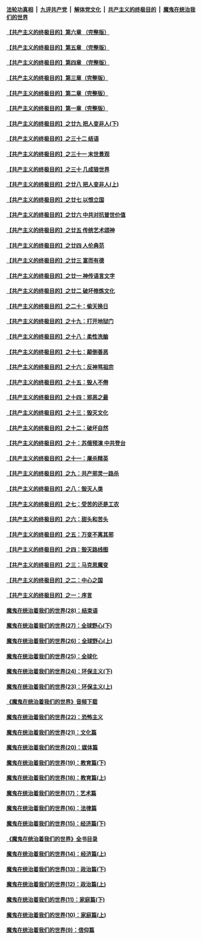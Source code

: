 ####  [法轮功真相](../../../../basic/blob/master/README.md?t=08310539) &nbsp;|&nbsp; [九评共产党](../../../../9ping.md/blob/master/README.md?t=08310539) &nbsp;|&nbsp; [解体党文化](../../../../jtdwh.md/blob/master/README.md?t=08310539)  &nbsp;|&nbsp; [共产主义的终极目的](../../../../gczydzjmd.md/blob/master/README.md?t=08310539) &nbsp;|&nbsp; [魔鬼在统治我们的世界](../../../../mgztzwmdsj.md/blob/master/README.md?t=08310539) 

#### [【共产主义的终极目的】第六章 （完整版）](../pages/nsc422/n11428913.md?t=08310539) 

#### [【共产主义的终极目的】第五章 （完整版）](../pages/nsc422/n11428912.md?t=08310539) 

#### [【共产主义的终极目的】第四章 （完整版）](../pages/nsc422/n11428907.md?t=08310539) 

#### [【共产主义的终极目的】第三章（完整版）](../pages/nsc422/n11428848.md?t=08310539) 

#### [【共产主义的终极目的】第二章（完整版）](../pages/nsc422/n11428831.md?t=08310539) 

#### [【共产主义的终极目的】第一章（完整版）](../pages/nsc422/n11417651.md?t=08310539) 

#### [【共产主义的终极目的】之廿九 把人变非人(下)](../pages/nsc422/n11344140.md?t=08310539) 

#### [【共产主义的终极目的】之三十二 结语](../pages/nsc422/n11360535.md?t=08310539) 

#### [【共产主义的终极目的】之三十一 末世景观](../pages/nsc422/n11351129.md?t=08310539) 

#### [【共产主义的终极目的】之三十 几成狼世界](../pages/nsc422/n11348280.md?t=08310539) 

#### [【共产主义的终极目的】之廿八 把人变非人(上)](../pages/nsc422/n11340492.md?t=08310539) 

#### [【共产主义的终极目的】之廿七 以恨立国](../pages/nsc422/n11336944.md?t=08310539) 

#### [【共产主义的终极目的】之廿六 中共对抗普世价值](../pages/nsc422/n11324785.md?t=08310539) 

#### [【共产主义的终极目的】之廿五 传统艺术颂神](../pages/nsc422/n11296396.md?t=08310539) 

#### [【共产主义的终极目的】之廿四 人伦典范](../pages/nsc422/n11296397.md?t=08310539) 

#### [【共产主义的终极目的】之廿三 富而有德](../pages/nsc422/n11283598.md?t=08310539) 

#### [【共产主义的终极目的】之廿一 神传语言文字](../pages/nsc422/n11263265.md?t=08310539) 

#### [【共产主义的终极目的】之廿二 破坏修炼文化](../pages/nsc422/n11245728.md?t=08310539) 

#### [【共产主义的终极目的】之二十：偷天换日](../pages/nsc422/n11238846.md?t=08310539) 

#### [【共产主义的终极目的】之十九：打开地狱门](../pages/nsc422/n11206376.md?t=08310539) 

#### [【共产主义的终极目的】之十八：柔性洗脑](../pages/nsc422/n11199994.md?t=08310539) 

#### [【共产主义的终极目的】之十七：颠倒善恶](../pages/nsc422/n11179782.md?t=08310539) 

#### [【共产主义的终极目的】之十六：反神骂祖宗](../pages/nsc422/n11166798.md?t=08310539) 

#### [【共产主义的终极目的】之十五：毁人不倦](../pages/nsc422/n11166792.md?t=08310539) 

#### [【共产主义的终极目的】之十四：邪恶之最](../pages/nsc422/n11150249.md?t=08310539) 

#### [【共产主义的终极目的】之十三：毁灭文化](../pages/nsc422/n11135227.md?t=08310539) 

#### [【共产主义的终极目的】之十二：破坏自然](../pages/nsc422/n11135214.md?t=08310539) 

#### [【共产主义的终极目的】之十：苏俄预演 中共登台](../pages/nsc422/n11118424.md?t=08310539) 

#### [【共产主义的终极目的】之十一：屠杀精英](../pages/nsc422/n11118442.md?t=08310539) 

#### [【共产主义的终极目的】之九：共产邪灵一路杀](../pages/nsc422/n11114139.md?t=08310539) 

#### [【共产主义的终极目的】之八：毁灭人类](../pages/nsc422/n11108503.md?t=08310539) 

#### [【共产主义的终极目的】之七：受苦的还是工农](../pages/nsc422/n11101809.md?t=08310539) 

#### [【共产主义的终极目的】之六：甜头和苦头](../pages/nsc422/n11096971.md?t=08310539) 

#### [【共产主义的终极目的】之五：万变不离其邪](../pages/nsc422/n11091285.md?t=08310539) 

#### [【共产主义的终极目的】之四：毁灭路线图](../pages/nsc422/n11086284.md?t=08310539) 

#### [【共产主义的终极目的】之三：马克思魔变](../pages/nsc422/n11061941.md?t=08310539) 

#### [【共产主义的终极目的】之二：中心之国](../pages/nsc422/n11047728.md?t=08310539) 

#### [【共产主义的终极目的】之一：序言](../pages/nsc422/n11086077.md?t=08310539) 

#### [魔鬼在统治着我们的世界(28)：结束语](../pages/nsc422/n10936246.md?t=08310539) 

#### [魔鬼在统治着我们的世界(27)：全球野心(下)](../pages/nsc422/n10928319.md?t=08310539) 

#### [魔鬼在统治着我们的世界(26)：全球野心(上)](../pages/nsc422/n10900318.md?t=08310539) 

#### [魔鬼在统治着我们的世界(25)：全球化](../pages/nsc422/n10788205.md?t=08310539) 

#### [魔鬼在统治着我们的世界(24)：环保主义(下)](../pages/nsc422/n10695307.md?t=08310539) 

#### [魔鬼在统治着我们的世界(23)：环保主义(上)](../pages/nsc422/n10688613.md?t=08310539) 

#### [《魔鬼在统治着我们的世界》音频下载](../pages/nsc422/n10635553.md?t=08310539) 

#### [魔鬼在统治着我们的世界(22)：恐怖主义](../pages/nsc422/n10614727.md?t=08310539) 

#### [魔鬼在统治着我们的世界(21)：文化篇](../pages/nsc422/n10597706.md?t=08310539) 

#### [魔鬼在统治着我们的世界(20)：媒体篇](../pages/nsc422/n10586579.md?t=08310539) 

#### [魔鬼在统治着我们的世界(19)：教育篇(下)](../pages/nsc422/n10564808.md?t=08310539) 

#### [魔鬼在统治着我们的世界(18)：教育篇(上)](../pages/nsc422/n10526970.md?t=08310539) 

#### [魔鬼在统治着我们的世界(17)：艺术篇](../pages/nsc422/n10499093.md?t=08310539) 

#### [魔鬼在统治着我们的世界(16)：法律篇](../pages/nsc422/n10485969.md?t=08310539) 

#### [魔鬼在统治着我们的世界(15)：经济篇(下)](../pages/nsc422/n10469975.md?t=08310539) 

#### [《魔鬼在统治着我们的世界》全书目录](../pages/nsc422/n10464261.md?t=08310539) 

#### [魔鬼在统治着我们的世界(14)：经济篇(上)](../pages/nsc422/n10457370.md?t=08310539) 

#### [魔鬼在统治着我们的世界(13)：政治篇(下)](../pages/nsc422/n10448270.md?t=08310539) 

#### [魔鬼在统治着我们的世界(12)：政治篇(上)](../pages/nsc422/n10444576.md?t=08310539) 

#### [魔鬼在统治着我们的世界(11)：家庭篇(下)](../pages/nsc422/n10440961.md?t=08310539) 

#### [魔鬼在统治着我们的世界(10)：家庭篇(上)](../pages/nsc422/n10435448.md?t=08310539) 

#### [魔鬼在统治着我们的世界(9)：信仰篇](../pages/nsc422/n10432159.md?t=08310539) 

